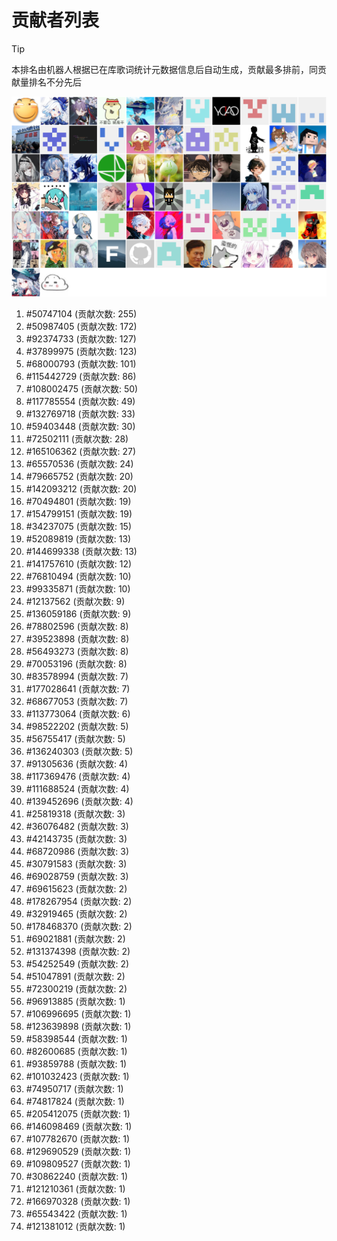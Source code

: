 # 贡献者列表

> [!TIP]
> 本排名由机器人根据已在库歌词统计元数据信息后自动生成，贡献最多排前，同贡献量排名不分先后

![贡献者头像画廊](./CONTRIBUTORS.svg)

1. #50747104 (贡献次数: 255)
2. #50987405 (贡献次数: 172)
3. #92374733 (贡献次数: 127)
4. #37899975 (贡献次数: 123)
5. #68000793 (贡献次数: 101)
6. #115442729 (贡献次数: 86)
7. #108002475 (贡献次数: 50)
8. #117785554 (贡献次数: 49)
9. #132769718 (贡献次数: 33)
10. #59403448 (贡献次数: 30)
11. #72502111 (贡献次数: 28)
12. #165106362 (贡献次数: 27)
13. #65570536 (贡献次数: 24)
14. #79665752 (贡献次数: 20)
15. #142093212 (贡献次数: 20)
16. #70494801 (贡献次数: 19)
17. #154799151 (贡献次数: 19)
18. #34237075 (贡献次数: 15)
19. #52089819 (贡献次数: 13)
20. #144699338 (贡献次数: 13)
21. #141757610 (贡献次数: 12)
22. #76810494 (贡献次数: 10)
23. #99335871 (贡献次数: 10)
24. #12137562 (贡献次数: 9)
25. #136059186 (贡献次数: 9)
26. #78802596 (贡献次数: 8)
27. #39523898 (贡献次数: 8)
28. #56493273 (贡献次数: 8)
29. #70053196 (贡献次数: 8)
30. #83578994 (贡献次数: 7)
31. #177028641 (贡献次数: 7)
32. #68677053 (贡献次数: 7)
33. #113773064 (贡献次数: 6)
34. #98522202 (贡献次数: 5)
35. #56755417 (贡献次数: 5)
36. #136240303 (贡献次数: 5)
37. #91305636 (贡献次数: 4)
38. #117369476 (贡献次数: 4)
39. #111688524 (贡献次数: 4)
40. #139452696 (贡献次数: 4)
41. #25819318 (贡献次数: 3)
42. #36076482 (贡献次数: 3)
43. #42143735 (贡献次数: 3)
44. #68720986 (贡献次数: 3)
45. #30791583 (贡献次数: 3)
46. #69028759 (贡献次数: 3)
47. #69615623 (贡献次数: 2)
48. #178267954 (贡献次数: 2)
49. #32919465 (贡献次数: 2)
50. #178468370 (贡献次数: 2)
51. #69021881 (贡献次数: 2)
52. #131374398 (贡献次数: 2)
53. #54252549 (贡献次数: 2)
54. #51047891 (贡献次数: 2)
55. #72300219 (贡献次数: 2)
56. #96913885 (贡献次数: 1)
57. #106996695 (贡献次数: 1)
58. #123639898 (贡献次数: 1)
59. #58398544 (贡献次数: 1)
60. #82600685 (贡献次数: 1)
61. #93859788 (贡献次数: 1)
62. #101032423 (贡献次数: 1)
63. #74950717 (贡献次数: 1)
64. #74817824 (贡献次数: 1)
65. #205412075 (贡献次数: 1)
66. #146098469 (贡献次数: 1)
67. #107782670 (贡献次数: 1)
68. #129690529 (贡献次数: 1)
69. #109809527 (贡献次数: 1)
70. #30862240 (贡献次数: 1)
71. #121210361 (贡献次数: 1)
72. #166970328 (贡献次数: 1)
73. #65543422 (贡献次数: 1)
74. #121381012 (贡献次数: 1)
